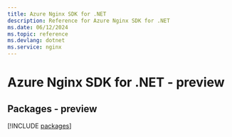 ```yaml
---
title: Azure Nginx SDK for .NET
description: Reference for Azure Nginx SDK for .NET
ms.date: 06/12/2024
ms.topic: reference
ms.devlang: dotnet
ms.service: nginx
---
```

# Azure Nginx SDK for .NET - preview
## Packages - preview
[!INCLUDE [packages](nginx-index.md)]